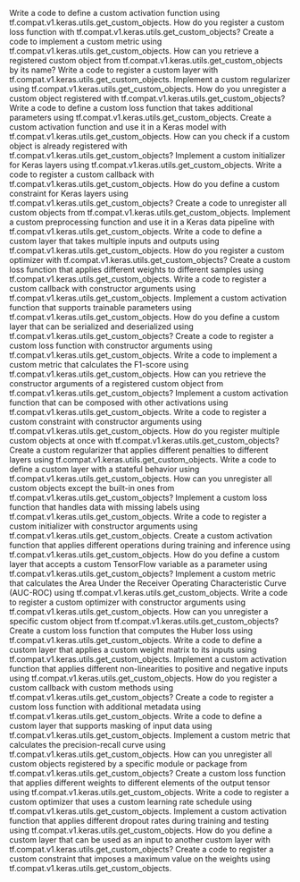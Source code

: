 Write a code to define a custom activation function using tf.compat.v1.keras.utils.get_custom_objects.
How do you register a custom loss function with tf.compat.v1.keras.utils.get_custom_objects?
Create a code to implement a custom metric using tf.compat.v1.keras.utils.get_custom_objects.
How can you retrieve a registered custom object from tf.compat.v1.keras.utils.get_custom_objects by its name?
Write a code to register a custom layer with tf.compat.v1.keras.utils.get_custom_objects.
Implement a custom regularizer using tf.compat.v1.keras.utils.get_custom_objects.
How do you unregister a custom object registered with tf.compat.v1.keras.utils.get_custom_objects?
Write a code to define a custom loss function that takes additional parameters using tf.compat.v1.keras.utils.get_custom_objects.
Create a custom activation function and use it in a Keras model with tf.compat.v1.keras.utils.get_custom_objects.
How can you check if a custom object is already registered with tf.compat.v1.keras.utils.get_custom_objects?
Implement a custom initializer for Keras layers using tf.compat.v1.keras.utils.get_custom_objects.
Write a code to register a custom callback with tf.compat.v1.keras.utils.get_custom_objects.
How do you define a custom constraint for Keras layers using tf.compat.v1.keras.utils.get_custom_objects?
Create a code to unregister all custom objects from tf.compat.v1.keras.utils.get_custom_objects.
Implement a custom preprocessing function and use it in a Keras data pipeline with tf.compat.v1.keras.utils.get_custom_objects.
Write a code to define a custom layer that takes multiple inputs and outputs using tf.compat.v1.keras.utils.get_custom_objects.
How do you register a custom optimizer with tf.compat.v1.keras.utils.get_custom_objects?
Create a custom loss function that applies different weights to different samples using tf.compat.v1.keras.utils.get_custom_objects.
Write a code to register a custom callback with constructor arguments using tf.compat.v1.keras.utils.get_custom_objects.
Implement a custom activation function that supports trainable parameters using tf.compat.v1.keras.utils.get_custom_objects.
How do you define a custom layer that can be serialized and deserialized using tf.compat.v1.keras.utils.get_custom_objects?
Create a code to register a custom loss function with constructor arguments using tf.compat.v1.keras.utils.get_custom_objects.
Write a code to implement a custom metric that calculates the F1-score using tf.compat.v1.keras.utils.get_custom_objects.
How can you retrieve the constructor arguments of a registered custom object from tf.compat.v1.keras.utils.get_custom_objects?
Implement a custom activation function that can be composed with other activations using tf.compat.v1.keras.utils.get_custom_objects.
Write a code to register a custom constraint with constructor arguments using tf.compat.v1.keras.utils.get_custom_objects.
How do you register multiple custom objects at once with tf.compat.v1.keras.utils.get_custom_objects?
Create a custom regularizer that applies different penalties to different layers using tf.compat.v1.keras.utils.get_custom_objects.
Write a code to define a custom layer with a stateful behavior using tf.compat.v1.keras.utils.get_custom_objects.
How can you unregister all custom objects except the built-in ones from tf.compat.v1.keras.utils.get_custom_objects?
Implement a custom loss function that handles data with missing labels using tf.compat.v1.keras.utils.get_custom_objects.
Write a code to register a custom initializer with constructor arguments using tf.compat.v1.keras.utils.get_custom_objects.
Create a custom activation function that applies different operations during training and inference using tf.compat.v1.keras.utils.get_custom_objects.
How do you define a custom layer that accepts a custom TensorFlow variable as a parameter using tf.compat.v1.keras.utils.get_custom_objects?
Implement a custom metric that calculates the Area Under the Receiver Operating Characteristic Curve (AUC-ROC) using tf.compat.v1.keras.utils.get_custom_objects.
Write a code to register a custom optimizer with constructor arguments using tf.compat.v1.keras.utils.get_custom_objects.
How can you unregister a specific custom object from tf.compat.v1.keras.utils.get_custom_objects?
Create a custom loss function that computes the Huber loss using tf.compat.v1.keras.utils.get_custom_objects.
Write a code to define a custom layer that applies a custom weight matrix to its inputs using tf.compat.v1.keras.utils.get_custom_objects.
Implement a custom activation function that applies different non-linearities to positive and negative inputs using tf.compat.v1.keras.utils.get_custom_objects.
How do you register a custom callback with custom methods using tf.compat.v1.keras.utils.get_custom_objects?
Create a code to register a custom loss function with additional metadata using tf.compat.v1.keras.utils.get_custom_objects.
Write a code to define a custom layer that supports masking of input data using tf.compat.v1.keras.utils.get_custom_objects.
Implement a custom metric that calculates the precision-recall curve using tf.compat.v1.keras.utils.get_custom_objects.
How can you unregister all custom objects registered by a specific module or package from tf.compat.v1.keras.utils.get_custom_objects?
Create a custom loss function that applies different weights to different elements of the output tensor using tf.compat.v1.keras.utils.get_custom_objects.
Write a code to register a custom optimizer that uses a custom learning rate schedule using tf.compat.v1.keras.utils.get_custom_objects.
Implement a custom activation function that applies different dropout rates during training and testing using tf.compat.v1.keras.utils.get_custom_objects.
How do you define a custom layer that can be used as an input to another custom layer with tf.compat.v1.keras.utils.get_custom_objects?
Create a code to register a custom constraint that imposes a maximum value on the weights using tf.compat.v1.keras.utils.get_custom_objects.